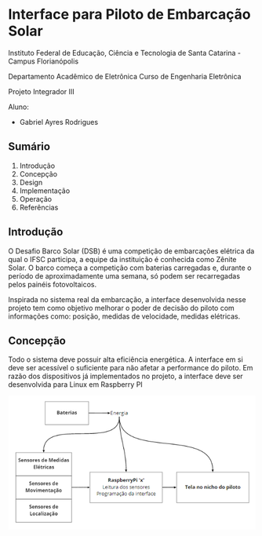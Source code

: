 # Interface para Piloto de Embarcação Solar

Instituto Federal de Educação, Ciência e Tecnologia de Santa Catarina - Campus Florianópolis

Departamento Acadêmico de Eletrônica Curso de Engenharia Eletrônica

Projeto Integrador III

Aluno:

* Gabriel Ayres Rodrigues
 
## Sumário

1. Introdução
2. Concepção
3. Design
4. Implementação
5. Operação
6. Referências

## Introdução 

O Desafio Barco Solar (DSB) é uma competição de embarcações elétrica da qual o IFSC participa, a equipe da instituição é conhecida como Zênite Solar. O barco começa a competição com baterias carregadas e, durante o período de aproximadamente uma semana, só podem ser recarregadas pelos painéis fotovoltaicos.

Inspirada no sistema real da embarcação, a interface desenvolvida nesse projeto tem como objetivo melhorar o poder de decisão do piloto com informações como: posição, medidas de velocidade, medidas elétricas.

## Concepção 

Todo o sistema deve possuir alta eficiência energética. A interface em si deve ser acessível o suficiente para não afetar a performance do piloto. Em razão dos dispositivos já implementados no projeto, a interface deve ser desenvolvida para Linux em Raspberry PI 

![Diagrama-de-Blocos](https://github.com/ayresgit/Interface_para_Piloto_de_Embarcacao_Solar/blob/e7bd21b83cfe6cd2161daf83f0e7dc12f937cc54/Images/Diagrama%20de%20Blocos.PNG)

